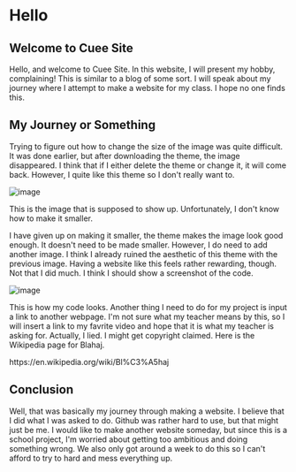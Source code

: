 # Hello

## Welcome to Cuee Site


Hello, and welcome to Cuee Site. In this website, I will present my hobby, complaining! This is similar to a blog of some sort. I will speak about my journey where I attempt to make a website for my class. I hope no one finds this. 

## My Journey or Something

Trying to figure out how to change the size of the image was quite difficult. It was done earlier, but after downloading the theme, the image disappeared. I think that if I either delete the theme or change it, it will come back. However, I quite like this theme so I don't really want to.

![image](https://user-images.githubusercontent.com/114519172/192899352-642a683b-016d-4014-be88-b43316c284f0.png)

This is the image that is supposed to show up. Unfortunately, I don't know how to make it smaller.

I have given up on making it smaller, the theme makes the image look good enough. It doesn't need to be made smaller. However, I do need to add another image. I think I already ruined the aesthetic of this theme with the previous image. Having a website like this feels rather rewarding, though. Not that I did much. I think I should show a screenshot of the code.

![image](https://user-images.githubusercontent.com/114519172/192900227-e80f2983-b6cb-4120-a339-51d39ad6ca39.png)

This is how my code looks. Another thing I need to do for my project is input a link to another webpage. I'm not sure what my teacher means by this, so I will insert a link to my favrite video and hope that it is what my teacher is asking for. Actually, I lied. I might get copyright claimed. Here is the Wikipedia page for Blahaj.

<link> https://en.wikipedia.org/wiki/Bl%C3%A5haj </link>

## Conclusion

Well, that was basically my journey through making a website. I believe that I did what I was asked to do. Github was rather hard to use, but that might just be me. I would like to make another website someday, but since this is a school project, I'm worried about getting too ambitious and doing something wrong. We also only got around a week to do this so I can't afford to try to hard and mess everything up.
